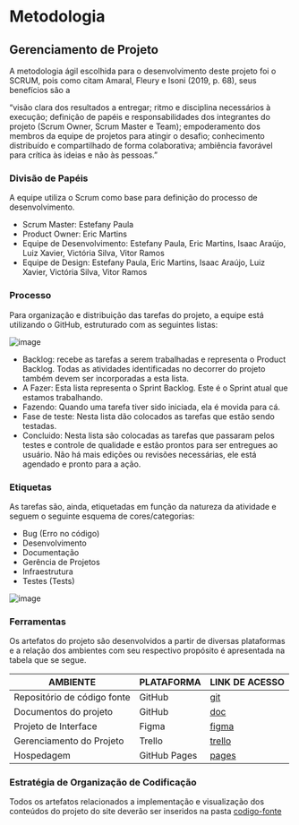
# Metodologia

## Gerenciamento de Projeto
A metodologia ágil escolhida para o desenvolvimento deste projeto foi o SCRUM, pois como citam Amaral, Fleury e Isoni (2019, p. 68), seus benefícios são a

“visão clara dos resultados a entregar; ritmo e disciplina necessários à execução; definição de papéis e responsabilidades dos integrantes do projeto (Scrum Owner, Scrum Master e Team); empoderamento dos membros da equipe de projetos para atingir o desafio; conhecimento distribuído e compartilhado de forma colaborativa; ambiência favorável para crítica às ideias e não às pessoas.”

### Divisão de Papéis

A equipe utiliza o Scrum como base para definição do processo de desenvolvimento.

- Scrum Master: Estefany Paula 
- Product Owner: Eric Martins
- Equipe de Desenvolvimento: Estefany Paula, Eric Martins, Isaac Araújo, Luiz Xavier, Victória Silva, Vitor Ramos
- Equipe de Design: Estefany Paula, Eric Martins, Isaac Araújo, Luiz Xavier, Victória Silva, Vitor Ramos

### Processo

Para organização e distribuição das tarefas do projeto, a equipe está utilizando o GitHub, estruturado com as seguintes listas:

![image](https://github.com/ICEI-PUC-Minas-PMV-ADS/pmv-ads-2024-1-e1-proj-web-t12-gerfin/assets/165838261/5e45fe48-bce7-45c6-84d6-091d1bb502b2)



- Backlog: recebe as tarefas a serem trabalhadas e representa o Product Backlog. Todas as atividades identificadas no decorrer do projeto também devem ser incorporadas a esta lista. 
- A Fazer: Esta lista representa o Sprint Backlog. Este é o Sprint atual que estamos trabalhando. 
- Fazendo: Quando uma tarefa tiver sido iniciada, ela é movida para cá.
- Fase de teste: Nesta lista dão colocados as tarefas que estão sendo testadas.
- Concluido: Nesta lista são colocadas as tarefas que passaram pelos testes e controle de qualidade e estão prontos para ser entregues ao usuário. Não há mais edições ou revisões necessárias, ele está agendado e pronto para a ação.

### Etiquetas
<p>As tarefas são, ainda, etiquetadas em função da natureza da atividade e seguem o seguinte esquema de cores/categorias:</p>

<ul>
  <li>Bug (Erro no código)</li>
  <li>Desenvolvimento </li>
  <li>Documentação </li>
  <li>Gerência de Projetos </li>
  <li>Infraestrutura </li>
  <li>Testes (Tests)</li>
</ul>

![image](https://github.com/ICEI-PUC-Minas-PMV-ADS/pmv-ads-2024-1-e1-proj-web-t12-gerfin/assets/165838261/d69409c9-3436-490c-9378-c7bca4cb281e)

  
### Ferramentas

Os artefatos do projeto são desenvolvidos a partir de diversas plataformas e a relação dos ambientes com seu respectivo propósito é apresentada na tabela que se segue.

| AMBIENTE                            | PLATAFORMA                         | LINK DE ACESSO                         |
|-------------------------------------|------------------------------------|----------------------------------------|
| Repositório de código fonte         | GitHub                             | [git](https://github.com/ICEI-PUC-Minas-PMV-ADS/pmv-ads-2024-1-e1-proj-web-t12-gerfin)|
| Documentos do projeto               | GitHub                             | [doc](https://icei-puc-minas-pmv-ads.github.io/pmv-ads-2024-1-e1-proj-web-t12-gerfin/)|
| Projeto de Interface                | Figma                              | [figma](https://www.figma.com/file/ueSwanebeBdE9Ftsm7zs3p/GerFin?type=design&node-id=1-231&mode=design&t=XYE1ov7jL9wgWzSX-0)|
| Gerenciamento do Projeto            | Trello                             | [trello](https://trello.com/b/V8buWMF3/leevi)|
| Hospedagem                          | GitHub Pages                       | [pages](https://icei-puc-minas-pmv-ads.github.io/pmv-ads-2024-1-e1-proj-web-t12-gerfin/)|


### Estratégia de Organização de Codificação 

Todos os artefatos relacionados a implementação e visualização dos conteúdos do projeto do site deverão ser inseridos na pasta [codigo-fonte](https://github.com/ICEI-PUC-Minas-PMV-ADS/pmv-ads-2024-1-e1-proj-web-t12-gerfin/tree/main/codigo-fonte) 
